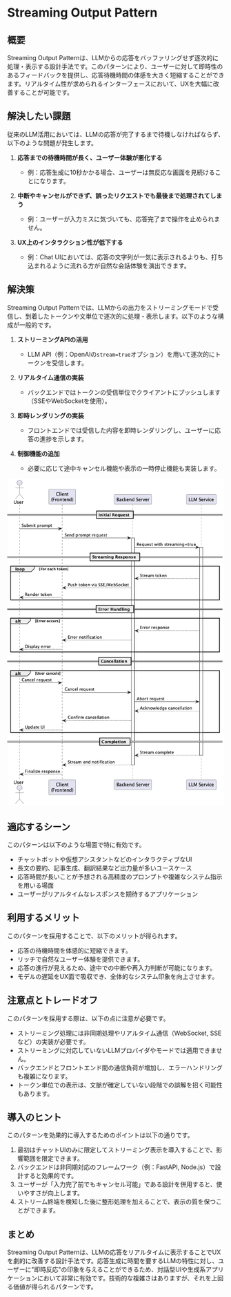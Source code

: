 # Streaming Output Pattern

## 概要

Streaming Output Patternは、LLMからの応答をバッファリングせず逐次的に処理・表示する設計手法です。このパターンにより、ユーザーに対して即時性のあるフィードバックを提供し、応答待機時間の体感を大きく短縮することができます。リアルタイム性が求められるインターフェースにおいて、UXを大幅に改善することが可能です。

## 解決したい課題

従来のLLM活用においては、LLMの応答が完了するまで待機しなければならず、以下のような問題が発生します。

1. **応答までの待機時間が長く、ユーザー体験が悪化する**
   - 例：応答生成に10秒かかる場合、ユーザーは無反応な画面を見続けることになります。

2. **中断やキャンセルができず、誤ったリクエストでも最後まで処理されてしまう**
   - 例：ユーザーが入力ミスに気づいても、応答完了まで操作を止められません。

3. **UX上のインタラクション性が低下する**
   - 例：Chat UIにおいては、応答の文字列が一気に表示されるよりも、打ち込まれるように流れる方が自然な会話体験を演出できます。

## 解決策

Streaming Output Patternでは、LLMからの出力をストリーミングモードで受信し、到着したトークンや文単位で逐次的に処理・表示します。以下のような構成が一般的です。

1. **ストリーミングAPIの活用**
   - LLM API（例：OpenAIの`stream=true`オプション）を用いて逐次的にトークンを受信します。

2. **リアルタイム通信の実装**
   - バックエンドではトークンの受信単位でクライアントにプッシュします（SSEやWebSocketを使用）。

3. **即時レンダリングの実装**
   - フロントエンドでは受信した内容を即時レンダリングし、ユーザーに応答の進捗を示します。

4. **制御機能の追加**
   - 必要に応じて途中キャンセル機能や表示の一時停止機能も実装します。

![img](./uml/images/streaming_output_pattern.png)

## 適応するシーン

このパターンは以下のような場面で特に有効です。

- チャットボットや仮想アシスタントなどのインタラクティブなUI
- 長文の要約、記事生成、翻訳結果など出力量が多いユースケース
- 応答時間が長いことが予想される高精度のプロンプトや複雑なシステム指示を用いる場面
- ユーザーがリアルタイムなレスポンスを期待するアプリケーション

## 利用するメリット

このパターンを採用することで、以下のメリットが得られます。

- 応答の待機時間を体感的に短縮できます。
- リッチで自然なユーザー体験を提供できます。
- 応答の進行が見えるため、途中での中断や再入力判断が可能になります。
- モデルの遅延をUX面で吸収でき、全体的なシステム印象を向上させます。

## 注意点とトレードオフ

このパターンを採用する際は、以下の点に注意が必要です。

- ストリーミング処理には非同期処理やリアルタイム通信（WebSocket, SSEなど）の実装が必要です。
- ストリーミングに対応していないLLMプロバイダやモードでは適用できません。
- バックエンドとフロントエンド間の通信負荷が増加し、エラーハンドリングも複雑になります。
- トークン単位での表示は、文脈が確定していない段階での誤解を招く可能性もあります。

## 導入のヒント

このパターンを効果的に導入するためのポイントは以下の通りです。

1. 最初はチャットUIのみに限定してストリーミング表示を導入することで、影響範囲を限定できます。
2. バックエンドは非同期対応のフレームワーク（例：FastAPI, Node.js）で設計すると効果的です。
3. ユーザーが「入力完了前でもキャンセル可能」である設計を併用すると、使いやすさが向上します。
4. ストリーム終端を検知した後に整形処理を加えることで、表示の質を保つことができます。

## まとめ

Streaming Output Patternは、LLMの応答をリアルタイムに表示することでUXを劇的に改善する設計手法です。応答生成に時間を要するLLMの特性に対し、ユーザーに"即時反応"の印象を与えることができるため、対話型UIや生成系アプリケーションにおいて非常に有効です。技術的な複雑さはありますが、それを上回る価値が得られるパターンです。
